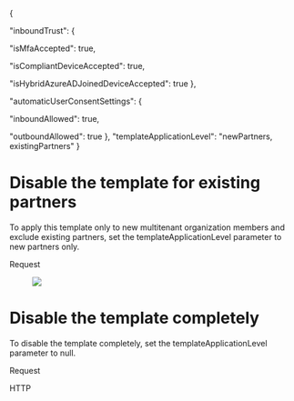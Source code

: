 {

"inboundTrust": {

"isMfaAccepted": true,

"isCompliantDeviceAccepted": true,

"isHybridAzureADJoinedDeviceAccepted": true },

"automaticUserConsentSettings": {

"inboundAllowed": true,

"outboundAllowed": true }, "templateApplicationLevel": "newPartners, existingPartners" }


# Disable the template for existing partners

To apply this template only to new multitenant organization members and exclude existing partners, set the templateApplicationLevel parameter to new partners only.

Request

<figure>

![](figures/0)

<!-- FigureContent="HTTP PATCH https://graph.microsoft.com/beta/policies/crossTenantAccessPolicy/templates/ multiTenantOrganizationPartnerConfiguration { "inboundTrust": { "isMfaAccepted": true, "isCompliantDeviceAccepted": true, "isHybridAzureADJoinedDeviceAccepted": true }, "automaticUserConsentSettings": { "inboundAllowed": true, "outboundAllowed": true }, "templateApplicationLevel": "newPartners" }" -->

</figure>



# Disable the template completely

To disable the template completely, set the templateApplicationLevel parameter to null.

Request

HTTP

